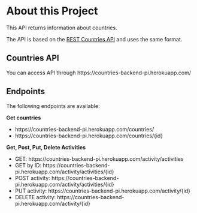 <h1> About this Project</h1>
<p>This API returns information about countries.</p>
<p> The API is based on the <a href="https://restcountries.com/">REST Countries API</a> and uses the same format.</p>

<h2>Countries API</h2>
<p>You can access API through https://countries-backend-pi.herokuapp.com/</p>


<h2>Endpoints</h2>
<p>The following endpoints are available:</p>
<p><b>Get countries</b></p>
<ul>
<li>https://countries-backend-pi.herokuapp.com/countries/</li>
<li>https://countries-backend-pi.herokuapp.com/countries/{id}</li>
</ul>
<p><b>Get, Post, Put, Delete Activities</b></p>
<ul>
<li>GET: https://countries-backend-pi.herokuapp.com/activity/activities</li>
<li>GET by ID: https://countries-backend-pi.herokuapp.com/activity/activities/{id}</li>
<li>POST activity: https://countries-backend-pi.herokuapp.com/activity/activities/{id}</li>
<li>PUT activity: https://countries-backend-pi.herokuapp.com/activity/{id}</li>
<li>DELETE activity: https://countries-backend-pi.herokuapp.com/activity/{id}</li>
</ul>